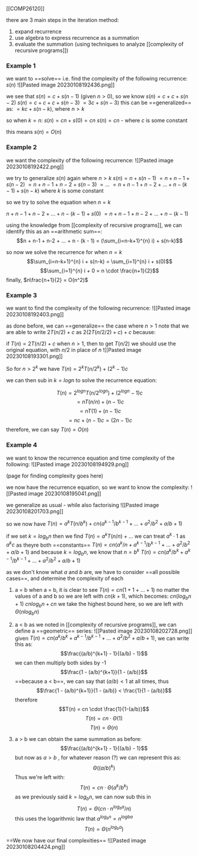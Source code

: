 [[COMP26120]]

there are 3 main steps in the iteration method:
1. expand recurrence
2. use algebra to express recurrence as a summation
3. evaluate the summation (using techniques to analyze [[complexity of recursive programs]])

### Example 1
we want to ==solve== i.e. find the complexity of the following recurrence:
$s(n)$
![[Pasted image 20230108192436.png]]

we see that $s(n) = c + s(n-1)$ (given $n > 0$), so we know
$s(n) = c + c + s(n-2)$
$s(n) = c + c + c + s(n-3)$
$= 3c + s(n-3)$
this can be ==generalized== as:
$= kc + s(n-k)$, where $n > k$

so when $k = n$:
$s(n) = cn + s(0) = cn$
$s(n) = cn$ - where $c$ is some constant

this means $s(n) = O(n)$

### Example 2
we want the complexity of the following recurrence:
![[Pasted image 20230108192422.png]]

we try to generalize $s(n)$ again where $n > k$
$s(n) = n + s(n-1)$
$= n + n-1 + s(n-2)$
$= n + n-1 + n-2 + s(n-3)$
$=   ...$
$= n + n - 1 + n - 2 + ... + n - (k-1) + s(n-k)$ where $k$ is some constant

so we try to solve the equation when $n = k$

$n + n-1 + n - 2 + ... + n - (k - 1) + s(0)$
$= n + n-1 + n-2 + ... + n - (k - 1)$

using the knowledge from [[complexity of recursive programs]], we can identify this as an ==arithmetic sum==:
$$n + n-1 + n-2 + ... + n - (k - 1) = (\sum_{i=n-k+1}^{n} i) + s(n-k)$$

so now we solve the recurrence for when $n = k$
$$\sum_{i=n-k+1}^{n} i + s(n-k) = \sum_{i=1}^{n} i + s(0)$$
$$\sum_{i=1}^{n} i + 0 = n \cdot \frac{n+1}{2}$$
finally, $n\frac{n+1}{2} = O(n^2)$
### Example 3
we want to find the complexity of the following recurrence:
![[Pasted image 20230108192403.png]]

as done before, we can ==generalize== the case where $n > 1$
note that we are able to write $2T(n/2) + c$ as $2(2T(n/2/2)+c) + c$ because:

if $T(n) = 2T(n/2) + c$ when $n>1$, then to get $T(n/2)$ we should use the original equation, with $n/2$ in place of $n$
![[Pasted image 20230108193301.png]]

So for $n > 2^k$ we have $T(n) = 2^kT(n/2^k) + (2^k - 1)c$

we can then sub in $k = logn$ to solve the recurrence equation:

$$T(n) = 2^{logn}T(n/2^{logn}) + (2^{logn} - 1)c$$
$$= nT(n/n) + (n-1)c$$
$$=nT(1) + (n-1)c$$
$$=nc + (n-1)c = (2n - 1)c$$
therefore, we can say $T(n) = O(n)$
### Example 4
we want to know the recurrence equation and time complexity of the following:
![[Pasted image 20230108194929.png]]

(page for finding complexity goes here)

we now have the recurrence equation, so we want to know the complexity:
![[Pasted image 20230108195041.png]]

we generalize as usual - while also factorising
![[Pasted image 20230108201703.png]]

so we now have $T(n) = a^kT(n/b^k) + cn(a^{k-1}/b^{k-1} + ... + a^2/b^2 + a/b + 1)$

if we set $k = log_bn$ then we find
$T(n) = a^kT(n/n) + ...$
we can treat $a^k \cdot 1$ as $a^kc$ as theyre both ==constants==
$T(n) = cn(a^k/n + a^{k-1}/b^{k-1} + ... + a^2/b^2 + a/b + 1)$
and because $k = log_bn$, we know that $n = b^k$
$T(n) = cn(a^k/b^k + a^{k-1}/b^{k-1} + ... + a^2/b^2 + a/b + 1)$

as we don't know what $a$ and $b$ are, we have to consider ==all possible cases==, and determine the complexity of each

1. a = b
when a = b, it is clear to see $T(n) = cn(1 + 1 + ... + 1)$ no matter the values of a and b
so we are left with $cn(k +1)$, which becomes:
$cn(log_bn + 1)$
$cnlog_bn + cn$
we take the highest bound here, so we are left with
$\Theta(nlog_bn)$

2. a < b
as we noted in [[complexity of recursive programs]], we can define a ==geometric== series:
![[Pasted image 20230108202728.png]]
given $T(n) = cn(a^k/b^k + a^{k-1}/b^{k-1} + ... + a^2/b^2 + a/b + 1)$, we can write this as:
$$\frac{(a/b)^{k+1} - 1}{(a/b) - 1}$$ we can then multiply both sides by -1
$$\frac{1 - (a/b)^{k+1}}{1 - (a/b)}$$
==because a < b==, we can say that $(a/b) < 1$ at all times, thus
$$\frac{1 - (a/b)^{k+1}}{1 - (a/b)} < \frac{1}{1 - (a/b)}$$
therefore
$$T(n) = cn \cdot \frac{1}{1-(a/b)}$$
$$T(n) = cn \cdot \Theta(1)$$
$$T(n) = \Theta(n)$$

3. a > b
we can obtain the same summation as before:
$$\frac{(a/b)^{k+1} - 1}{(a/b) - 1}$$
but now as $a >b$ , for whatever reason (?) we can represent this as:
$$\Theta((a/b)^k)$$
Thus we're left with:
$$T(n) = cn \cdot \Theta(a^k/b^k)$$
as we previously said $k = log_bn$, we can now sub this in
$$T(n) = \Theta(cn \cdot n^{log_ba}/n)$$
this uses the logarithmic law that $a^{log_bn} = n^{logba}$
$$T(n) = \Theta(n^{log_ba})$$

==We now have our final complexities==
![[Pasted image 20230108204424.png]]